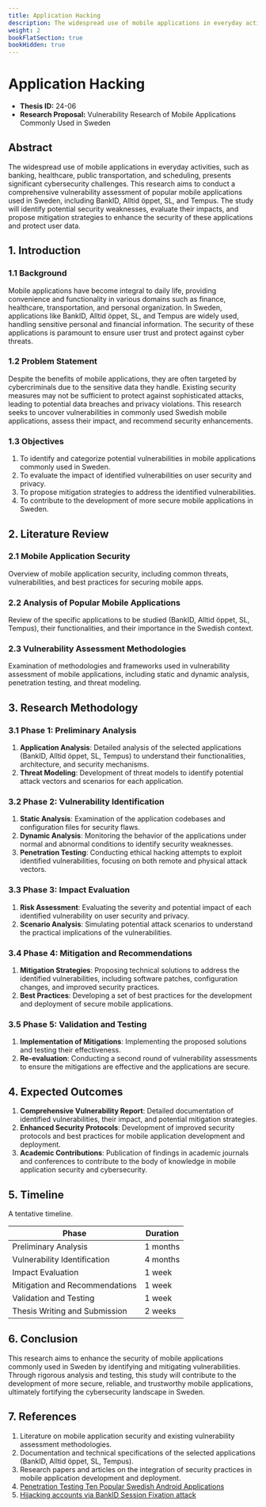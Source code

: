```yaml
---
title: Application Hacking
description: The widespread use of mobile applications in everyday activities, such as banking, healthcare, public transportation, and scheduling, presents significant cybersecurity challenges. This research aims to conduct a comprehensive vulnerability assessment of popular mobile applications used in Sweden, including BankID, Alltid öppet, SL, and Tempus. The study will identify potential security weaknesses, evaluate their impacts, and propose mitigation strategies to enhance the security of these applications and protect user data.
weight: 2
bookFlatSection: true
bookHidden: true
---
```


# Application Hacking

- **Thesis ID:** 24-06
- **Research Proposal:** Vulnerability Research of Mobile Applications Commonly Used in Sweden

## Abstract

The widespread use of mobile applications in everyday activities, such as banking, healthcare, public transportation, and scheduling, presents significant cybersecurity challenges. This research aims to conduct a comprehensive vulnerability assessment of popular mobile applications used in Sweden, including BankID, Alltid öppet, SL, and Tempus. The study will identify potential security weaknesses, evaluate their impacts, and propose mitigation strategies to enhance the security of these applications and protect user data.

## 1. Introduction

### 1.1 Background

Mobile applications have become integral to daily life, providing convenience and functionality in various domains such as finance, healthcare, transportation, and personal organization. In Sweden, applications like BankID, Alltid öppet, SL, and Tempus are widely used, handling sensitive personal and financial information. The security of these applications is paramount to ensure user trust and protect against cyber threats.

### 1.2 Problem Statement

Despite the benefits of mobile applications, they are often targeted by cybercriminals due to the sensitive data they handle. Existing security measures may not be sufficient to protect against sophisticated attacks, leading to potential data breaches and privacy violations. This research seeks to uncover vulnerabilities in commonly used Swedish mobile applications, assess their impact, and recommend security enhancements.

### 1.3 Objectives

1. To identify and categorize potential vulnerabilities in mobile applications commonly used in Sweden.
2. To evaluate the impact of identified vulnerabilities on user security and privacy.
3. To propose mitigation strategies to address the identified vulnerabilities.
4. To contribute to the development of more secure mobile applications in Sweden.

## 2. Literature Review

### 2.1 Mobile Application Security

Overview of mobile application security, including common threats, vulnerabilities, and best practices for securing mobile apps.

### 2.2 Analysis of Popular Mobile Applications

Review of the specific applications to be studied (BankID, Alltid öppet, SL, Tempus), their functionalities, and their importance in the Swedish context.

### 2.3 Vulnerability Assessment Methodologies

Examination of methodologies and frameworks used in vulnerability assessment of mobile applications, including static and dynamic analysis, penetration testing, and threat modeling.

## 3. Research Methodology

### 3.1 Phase 1: Preliminary Analysis

1. **Application Analysis**: Detailed analysis of the selected applications (BankID, Alltid öppet, SL, Tempus) to understand their functionalities, architecture, and security mechanisms.
2. **Threat Modeling**: Development of threat models to identify potential attack vectors and scenarios for each application.

### 3.2 Phase 2: Vulnerability Identification

1. **Static Analysis**: Examination of the application codebases and configuration files for security flaws.
2. **Dynamic Analysis**: Monitoring the behavior of the applications under normal and abnormal conditions to identify security weaknesses.
3. **Penetration Testing**: Conducting ethical hacking attempts to exploit identified vulnerabilities, focusing on both remote and physical attack vectors.

### 3.3 Phase 3: Impact Evaluation

1. **Risk Assessment**: Evaluating the severity and potential impact of each identified vulnerability on user security and privacy.
2. **Scenario Analysis**: Simulating potential attack scenarios to understand the practical implications of the vulnerabilities.

### 3.4 Phase 4: Mitigation and Recommendations

1. **Mitigation Strategies**: Proposing technical solutions to address the identified vulnerabilities, including software patches, configuration changes, and improved security practices.
2. **Best Practices**: Developing a set of best practices for the development and deployment of secure mobile applications.

### 3.5 Phase 5: Validation and Testing

1. **Implementation of Mitigations**: Implementing the proposed solutions and testing their effectiveness.
2. **Re-evaluation**: Conducting a second round of vulnerability assessments to ensure the mitigations are effective and the applications are secure.

## 4. Expected Outcomes

1. **Comprehensive Vulnerability Report**: Detailed documentation of identified vulnerabilities, their impact, and potential mitigation strategies.
2. **Enhanced Security Protocols**: Development of improved security protocols and best practices for mobile application development and deployment.
3. **Academic Contributions**: Publication of findings in academic journals and conferences to contribute to the body of knowledge in mobile application security and cybersecurity.

## 5. Timeline

A tentative timeline.

| Phase                        | Duration   |
|------------------------------|------------|
| Preliminary Analysis         | 1 months   |
| Vulnerability Identification | 4 months   |
| Impact Evaluation            | 1 week   |
| Mitigation and Recommendations| 1 week   |
| Validation and Testing       | 1 week   |
| Thesis Writing and Submission| 2 weeks    |

## 6. Conclusion

This research aims to enhance the security of mobile applications commonly used in Sweden by identifying and mitigating vulnerabilities. Through rigorous analysis and testing, this study will contribute to the development of more secure, reliable, and trustworthy mobile applications, ultimately fortifying the cybersecurity landscape in Sweden.

## 7. References

1. Literature on mobile application security and existing vulnerability assessment methodologies.
2. Documentation and technical specifications of the selected applications (BankID, Alltid öppet, SL, Tempus).
3. Research papers and articles on the integration of security practices in mobile application development and deployment.
4. [Penetration Testing Ten Popular Swedish Android Applications](https://kth.diva-portal.org/smash/record.jsf?pid=diva2:1704891)
5. [Hijacking accounts via BankID Session Fixation attack](https://mastersplinter.work/research/bankid/)

